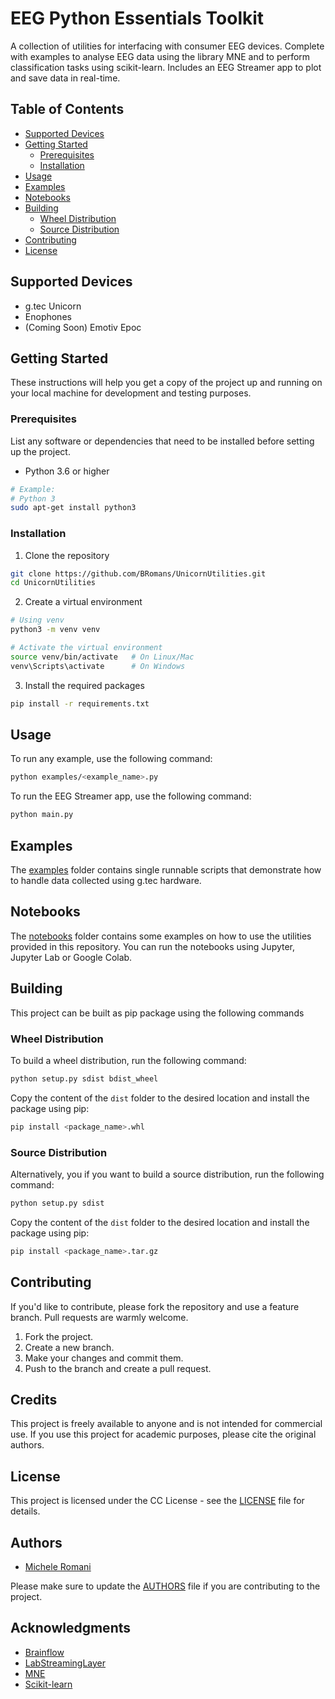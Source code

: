 # EEG Python Essentials Toolkit
A collection of utilities for interfacing with consumer EEG devices.
Complete with examples to analyse EEG data using the library MNE and to perform classification tasks using scikit-learn.
Includes an EEG Streamer app to plot and save data in real-time.


## Table of Contents

- [Supported Devices](#supported-devices)
- [Getting Started](#getting-started)
  - [Prerequisites](#prerequisites)
  - [Installation](#installation)
- [Usage](#usage)
- [Examples](#examples)
- [Notebooks](#notebooks)
- [Building](#building)
    - [Wheel Distribution](#wheel-distribution)
    - [Source Distribution](#source-distribution)
- [Contributing](#contributing)
- [License](#license)

## Supported Devices
- g.tec Unicorn
- Enophones
- (Coming Soon) Emotiv Epoc

## Getting Started

These instructions will help you get a copy of the project up and running on your local machine for development and testing purposes.

### Prerequisites

List any software or dependencies that need to be installed before setting up the project.

- Python 3.6 or higher

```bash
# Example: 
# Python 3
sudo apt-get install python3
```

### Installation
1. Clone the repository
```bash
git clone https://github.com/BRomans/UnicornUtilities.git
cd UnicornUtilities
```
2. Create a virtual environment
```bash
# Using venv
python3 -m venv venv

# Activate the virtual environment
source venv/bin/activate   # On Linux/Mac
venv\Scripts\activate      # On Windows

```
3. Install the required packages
```bash
pip install -r requirements.txt
```

## Usage
To run any example, use the following command:
```bash
python examples/<example_name>.py
```
To run the EEG Streamer app, use the following command:
```bash
python main.py
```

## Examples
The [examples](examples) folder contains single runnable scripts that demonstrate how to handle data collected
using g.tec hardware.

## Notebooks
The [notebooks](notebooks) folder contains some examples on how to use the utilities provided in this repository. You 
can run the notebooks using Jupyter, Jupyter Lab or Google Colab.

## Building
This project can be built as pip package using the following commands
### Wheel Distribution
To build a wheel distribution, run the following command:
```bash
python setup.py sdist bdist_wheel
```
Copy the content of the `dist` folder to the desired location and install the package using pip:
```bash
pip install <package_name>.whl
``` 

### Source Distribution
Alternatively, you if you want to build a source distribution, run the following command:
```bash
python setup.py sdist
```
Copy the content of the `dist` folder to the desired location and install the package using pip:
```bash
pip install <package_name>.tar.gz
```



## Contributing
If you'd like to contribute, please fork the repository and use a feature branch. Pull requests are warmly welcome. 
1. Fork the project.
2. Create a new branch.
3. Make your changes and commit them.
4. Push to the branch and create a pull request.


## Credits
This project is freely available to anyone and is not intended for commercial use. If you use this project for academic 
purposes, please cite the original authors.

## License
This project is licensed under the CC License - see the [LICENSE](LICENSE) file for details.

## Authors
- [Michele Romani](https://bromans.github.io/)

Please make sure to update the [AUTHORS](AUTHORS) file if you are contributing to the project.


## Acknowledgments
- [Brainflow](https://brainflow.readthedocs.io/en/stable/index.html)
- [LabStreamingLayer](https://labstreaminglayer.org/)
- [MNE](https://mne.tools/stable/index.html)
- [Scikit-learn](https://scikit-learn.org/stable/)

